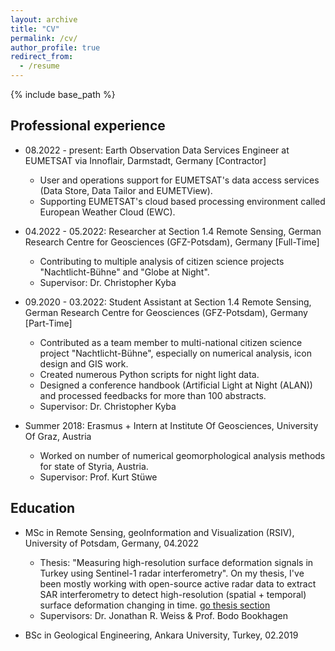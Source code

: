 ```yaml
---
layout: archive
title: "CV"
permalink: /cv/
author_profile: true
redirect_from:
  - /resume
---
```


{% include base_path %}

## Professional experience
* 08.2022 - present: Earth Observation Data Services Engineer at EUMETSAT via Innoflair, Darmstadt, Germany [Contractor]
  * User and operations support for EUMETSAT's data access services (Data Store, Data Tailor and EUMETView).
  * Supporting EUMETSAT's cloud based processing environment called European Weather Cloud (EWC).

* 04.2022 - 05.2022: Researcher at Section 1.4 Remote Sensing, German Research Centre for Geosciences (GFZ-Potsdam), Germany [Full-Time]
  * Contributing to multiple analysis of citizen science projects "Nachtlicht-Bühne" and "Globe at Night".
  * Supervisor: Dr. Christopher Kyba

* 09.2020 - 03.2022: Student Assistant at Section 1.4 Remote Sensing, German Research Centre for Geosciences (GFZ-Potsdam), Germany [Part-Time]
  * Contributed as a team member to multi-national citizen science project "Nachtlicht-Bühne", especially on numerical analysis, icon design and GIS work.
  * Created numerous Python scripts for night light data.
  * Designed a conference handbook (Artificial Light at Night (ALAN)) and processed feedbacks for more than 100 abstracts.
  * Supervisor: Dr. Christopher Kyba

* Summer 2018: Erasmus + Intern at Institute Of Geosciences, University Of Graz, Austria
  * Worked on number of numerical geomorphological analysis methods for state of Styria, Austria.
  * Supervisor: Prof. Kurt Stüwe
  
## Education
* MSc in Remote Sensing, geoInformation and Visualization (RSIV), University of Potsdam, Germany,  04.2022
  * Thesis: "Measuring high-resolution surface deformation signals in Turkey using Sentinel-1 radar interferometry". On my thesis, I've been mostly working with open-source active radar data to extract SAR interferometry to detect high-resolution (spatial + temporal) surface deformation changing in time. [go thesis section](https://yigit.rocks/thesis/)
  * Supervisors: Dr. Jonathan R. Weiss & Prof. Bodo Bookhagen

* BSc in Geological Engineering, Ankara University, Turkey, 02.2019
